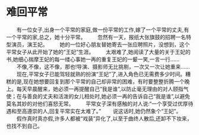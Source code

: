 # 难回平常
　　有一位女子,出身一个平常的家庭,做一份平常的工作,嫁了一个平常的丈夫,有一个平常的家,总之，她十分平常。 
　　忽然有一天，报纸大张旗鼓的招聘一名特型演员，演王妃。 
　　她的一位好心朋友替她寄去一张应聘照片，没想到，这个平常女子从此开始了她的“王妃”生涯。 
　　太艰难了,她阅读了大量的关于王妃的书,她细心揣摩王妃的每一缕心事她一再的重复王妃的一颦一笑,一言一行…… 
　　不像,不像，这不像，那也!导演、摄影师无比挑剔，一次又一次让她重来…… 
　　现在,平常女子已能驾轻就熟的扮演“王妃”了,进入角色已无需费多少时间。糟糕的是,现在她想要回复到那个平常的自己却非常的困难，有时要整整折腾一个晚上。每天早晨醒来，她必须一再提醒自己“我是谁”,以防止毫无理由的对人颐指气使；在与善良的丈夫和活泼的女儿相处时,她必须一再的告诉自己“我是谁”,以避免莫名其妙的对他们喜怒无常。 
　　平常女子深有感触的对人说:“一个享受过优厚待遇和至高遵崇的人,回复平常实在太难了。” 
　　说这话时,她仍然象个“王妃”。 
　　假作真时真亦假,许多人都被“戏装”异化了,以至于曲终人散后,还卸不下妆来，也找不到自己。
 
